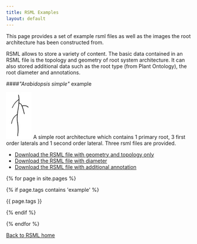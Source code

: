 ```yaml
---
title: RSML Examples
layout: default
---
```


This page provides a set of example rsml files as well as the images the root architecture has been constructed from.

RSML allows to store a variety of content. The basic data contained in an RSML file is the topology and geometry of root system architecture. It can also stored additional data such as the root type (from Plant Ontology), the root diameter and annotations.

####*"Arabidopsis simple"* example

[![arabidopsis-simple](/images/examples/arabidopsis_simple_tb.jpg)](images/examples/arabidopsis_simple.tif)
A simple root architecture which contains 1 primary root, 3 first order laterals and 1 second order lateral. Three rsml files are provided.


  - [Download the RSML file with geometry and topology only](images/examples/arabidopsis_simple.rsml)
  - [Download the RSML file with diameter](images/examples/arabidopsis_simple_with_diameter.rsml)
  - [Download the RSML file with additional annotation](images/examples/arabidopsis_simple_annotation.rsml)

<!--ul>
  % for post in site.posts %}         
  <p class="example_block">
  <a href="http://team.inria.fr/virtualplants/christophe-godin/">
  <img src="http://upload.wikimedia.org/wikipedia/commons/thumb/8/85/Smiley.svg/800px-Smiley.svg.png" alt="Smiley face" height="42" width="42">
  </a>
  name: Christophe Godin<br />
  email: christophe.godin(at)inria.fr<br />
  phone: (33) 4 67 14 97 91<br />
  qsdqsd<br/>
  qsdqsd
  </p>
  <!--li>
      <a href="{{ post.url }}">{{ post.title }}</a>
    </li->
  {% endfor %}

  { site.pages | where:"category","example" }} %}
  
  This qsdqsd
  
  <p class="example_block">
  <a href="{{ page.url }}"> {{ page.title }} </a>
  </p>
</ul-->

  {% for page in site.pages %}
  
  {% if page.tags contains 'example' %}
  
  {{ page.tags }}
  
  {% endif %}
  
  {% endfor %}

[Back to RSML home](index)